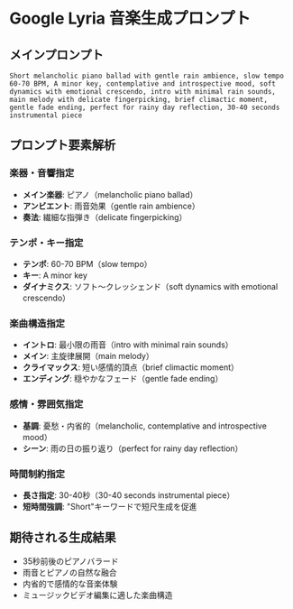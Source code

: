 # Google Lyria 音楽生成プロンプト

## メインプロンプト
```
Short melancholic piano ballad with gentle rain ambience, slow tempo 60-70 BPM, A minor key, contemplative and introspective mood, soft dynamics with emotional crescendo, intro with minimal rain sounds, main melody with delicate fingerpicking, brief climactic moment, gentle fade ending, perfect for rainy day reflection, 30-40 seconds instrumental piece
```

## プロンプト要素解析

### 楽器・音響指定
- **メイン楽器**: ピアノ（melancholic piano ballad）
- **アンビエント**: 雨音効果（gentle rain ambience）
- **奏法**: 繊細な指弾き（delicate fingerpicking）

### テンポ・キー指定
- **テンポ**: 60-70 BPM（slow tempo）
- **キー**: A minor key
- **ダイナミクス**: ソフト〜クレッシェンド（soft dynamics with emotional crescendo）

### 楽曲構造指定
- **イントロ**: 最小限の雨音（intro with minimal rain sounds）
- **メイン**: 主旋律展開（main melody）
- **クライマックス**: 短い感情的頂点（brief climactic moment）
- **エンディング**: 穏やかなフェード（gentle fade ending）

### 感情・雰囲気指定
- **基調**: 憂愁・内省的（melancholic, contemplative and introspective mood）
- **シーン**: 雨の日の振り返り（perfect for rainy day reflection）

### 時間制約指定
- **長さ指定**: 30-40秒（30-40 seconds instrumental piece）
- **短時間強調**: "Short"キーワードで短尺生成を促進

## 期待される生成結果
- 35秒前後のピアノバラード
- 雨音とピアノの自然な融合
- 内省的で感情的な音楽体験
- ミュージックビデオ編集に適した楽曲構造